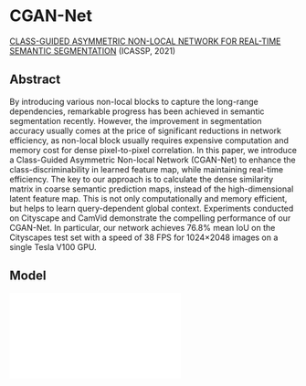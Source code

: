 # CGAN-Net 
[CLASS-GUIDED ASYMMETRIC NON-LOCAL NETWORK FOR REAL-TIME SEMANTIC SEGMENTATION](https://ieeexplore.ieee.org/abstract/document/9414957) (ICASSP, 2021)

## Abstract
By introducing various non-local blocks to capture the long-range dependencies, remarkable progress has been achieved in semantic segmentation recently. However, the improvement in segmentation accuracy usually comes at the price of significant reductions in network efficiency, as non-local block usually requires expensive computation and memory cost for dense pixel-to-pixel correlation. In this paper, we introduce a Class-Guided Asymmetric Non-local Network (CGAN-Net) to enhance the class-discriminability in learned feature map, while maintaining real-time efficiency. The key to our approach is to calculate the dense similarity matrix in coarse semantic prediction maps, instead of the high-dimensional latent feature map. This is not only computationally and memory efficient, but helps to learn query-dependent global context. Experiments conducted on Cityscape and CamVid demonstrate the compelling performance of our CGAN-Net. In particular, our network achieves 76.8% mean IoU on the Cityscapes test set with a speed of 38 FPS for 1024×2048 images on a single Tesla V100 GPU.

## Model
![overview](imgs/Fig2.pdf)



